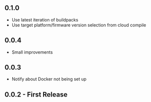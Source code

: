 ## 0.1.0
* Use latest iteration of buildpacks
* Use target platform/firmware version selection from cloud compile

## 0.0.4
* Small improvements

## 0.0.3
* Notify about Docker not being set up

## 0.0.2 - First Release

